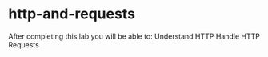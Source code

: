 # http-and-requests
After completing this lab you will be able to:  Understand HTTP Handle HTTP Requests
